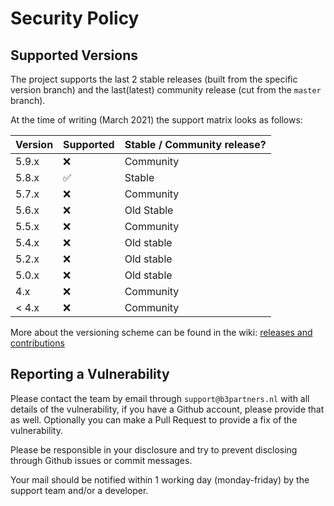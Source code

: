 # Security Policy

## Supported Versions

The project supports the last 2 stable releases (built from the specific version branch) and 
the last(latest) community release (cut from the `master` branch).

At the time of writing (March 2021) the support matrix looks as follows:

| Version | Supported          | Stable / Community release? |
| ------- | ------------------ | --------------------------- |
| 5.9.x   | :x:                | Community                   |
| 5.8.x   | :white_check_mark: | Stable                      |
| 5.7.x   | :x:                | Community                   |
| 5.6.x   | :x:                | Old Stable                  |
| 5.5.x   | :x:                | Community                   |
| 5.4.x   | :x:                | Old stable                  |
| 5.2.x   | :x:                | Old stable                  |
| 5.0.x   | :x:                | Old stable                  |
| 4.x     | :x:                | Community                   |
| < 4.x   | :x:                | Community                   |

More about the versioning scheme can be found in the wiki: [releases and contributions](https://github.com/B3Partners/tailormap/wiki/releasesAndContributions)

## Reporting a Vulnerability

Please contact the team by email through `support@b3partners.nl` with all details 
of the vulnerability, if you have a Github account, please provide that as well. 
Optionally you can make a Pull Request to provide a fix of the vulnerability. 

Please be responsible in your disclosure and try to prevent disclosing 
through Github issues or commit messages.

Your mail should be notified within 1 working day (monday-friday) by the 
support team and/or a developer.
